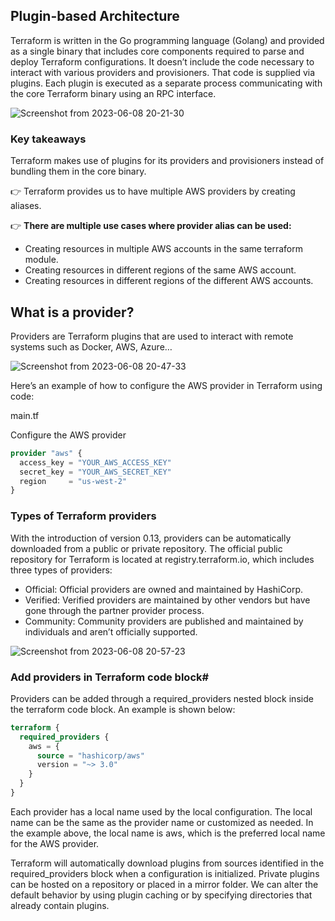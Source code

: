 ## Plugin-based Architecture

Terraform is written in the Go programming language (Golang) and provided as a single binary that includes core components required to parse and deploy Terraform configurations. It doesn’t include the code necessary to interact with various providers and provisioners. That code is supplied via plugins. Each plugin is executed as a separate process communicating with the core Terraform binary using an RPC interface.

![Screenshot from 2023-06-08 20-21-30](https://github.com/MeSabya/Terraform/assets/33947539/bb51c775-8d57-469c-b26d-0fab063db1c9)

### Key takeaways
Terraform makes use of plugins for its providers and provisioners instead of bundling them in the core binary.


👉 Terraform provides us to have multiple AWS providers by creating aliases.

👉 **There are multiple use cases where provider alias can be used:**

- Creating resources in multiple AWS accounts in the same terraform module.
- Creating resources in different regions of the same AWS account.
- Creating resources in different regions of the different AWS accounts.

## What is a provider?
Providers are Terraform plugins that are used to interact with remote systems such as Docker, AWS, Azure…

![Screenshot from 2023-06-08 20-47-33](https://github.com/MeSabya/Terraform/assets/33947539/25dd4f35-0634-45d4-8e8f-6cbda6eb25b3)

Here’s an example of how to configure the AWS provider in Terraform using code:

main.tf

Configure the AWS provider
```tf
provider "aws" {
  access_key = "YOUR_AWS_ACCESS_KEY"
  secret_key = "YOUR_AWS_SECRET_KEY"
  region     = "us-west-2"
}
```
### Types of Terraform providers
With the introduction of version 0.13, providers can be automatically downloaded from a public or private repository. The official public repository for Terraform is located at registry.terraform.io, which includes three types of providers:

- Official: Official providers are owned and maintained by HashiCorp.
- Verified: Verified providers are maintained by other vendors but have gone through the partner provider process.
- Community: Community providers are published and maintained by individuals and aren’t officially supported.

![Screenshot from 2023-06-08 20-57-23](https://github.com/MeSabya/Terraform/assets/33947539/e60083ed-60ed-4ad9-ba2b-4356becfd7d0)

### Add providers in Terraform code block#
Providers can be added through a required_providers nested block inside the terraform code block. An example is shown below:

```tf
terraform {
  required_providers {
    aws = {
      source = "hashicorp/aws"
      version = "~> 3.0"
    }
  }
}
```
Each provider has a local name used by the local configuration. The local name can be the same as the provider name or customized as needed. In the example above, the local name is aws, which is the preferred local name for the AWS provider. 

Terraform will automatically download plugins from sources identified in the required_providers block when a configuration is initialized. Private plugins can be hosted on a repository or placed in a mirror folder. We can alter the default behavior by using plugin caching or by specifying directories that already contain plugins.
